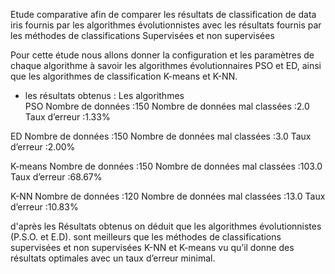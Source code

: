 Etude comparative afin de comparer les résultats de classification de data iris fournis par les algorithmes évolutionnistes 
avec les résultats fournis par les  méthodes de classifications Supervisées et non supervisées

Pour cette étude nous allons donner la configuration et les paramètres de chaque algorithme à savoir les algorithmes évolutionnaires PSO et ED, ainsi que les algorithmes de classification K-means et K-NN.

* les résultats obtenus :
Les algorithmes                         
PSO          Nombre de données  :150       Nombre de données mal classées :2.0        Taux d’erreur   :1.33%


ED           Nombre de données  :150       Nombre de données mal classées :3.0        Taux d’erreur   :2.00%


K-means      Nombre de données  :150       Nombre de données mal classées :103.0       Taux d’erreur   :68.67% 


K-NN         Nombre de données  :120       Nombre de données mal classées :13.0        Taux d’erreur   :10.83%


d'après les Résultats obtenus on déduit que les algorithmes évolutionnistes (P.S.O. et E.D). sont meilleurs que les méthodes de classifications supervisées et non supervisées K-NN et K-means vu qu’il donne des résultats optimales avec un taux d’erreur minimal.


